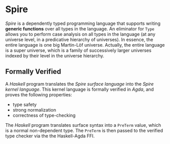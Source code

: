 Spire
=====

*Spire* is a dependently typed programming language that supports writing **generic
functions** over all types in the language.
An eliminator for `Type` allows you to perform case analysis on all types in the
language (at any universe level, in a predicative hierarchy of universes).
In essence, the entire language is one big Martin-Löf universe.
Actually, the entire language is a super universe, which is a family of successively
larger universes indexed by their level in the universe hierarchy.

Formally Verified
-----------------

A *Haskell* program translates the *Spire surface language* into the *Spire kernel language*.
This kernel language is formally verified in *Agda*, and proves the following properties:
* type safety
* strong normalization
* correctness of type-checking

The *Haskell* program translates surface syntax into a `PreTerm` value, which is a normal non-dependent
type. The `PreTerm` is then passed to the verified type checker via the the Haskell-Agda FFI.
